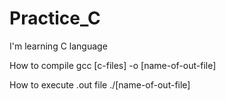 # Practice_C
I'm learning C language

How to compile
gcc [c-files] -o [name-of-out-file]

How to execute .out file
./[name-of-out-file]
